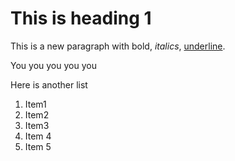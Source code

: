 
# This is heading 1

This is a new paragraph with bold, _italics_, <u>underline</u>.

You you you you you

Here is another list

<div>

1.  Item1
2.  Item2
3.  Item3
4.  Item 4
5.  Item 5

